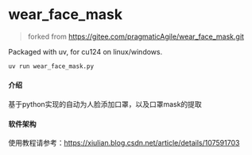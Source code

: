 # wear_face_mask

> forked from https://gitee.com/pragmaticAgile/wear_face_mask.git

Packaged with uv, for cu124 on linux/windows.

```bash
uv run wear_face_mask.py
```

#### 介绍
基于python实现的自动为人脸添加口罩，以及口罩mask的提取

#### 软件架构
使用教程请参考：https://xiulian.blog.csdn.net/article/details/107591703